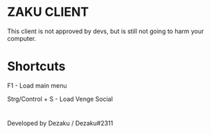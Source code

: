 # ZAKU CLIENT

This client is not approved by devs, but is still not going to harm your computer.

# Shortcuts

F1 - Load main menu

Strg/Control + S - Load Venge Social


# 
Developed by Dezaku / Dezaku#2311
